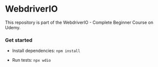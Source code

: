 # WebdriverIO
This repository is part of the WebdriverIO - Complete Beginner Course on Udemy. 

### Get started
- Install dependencies:
`npm install`

- Run tests:
`npx wdio`
